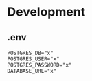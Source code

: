 # Development

## .env
```
POSTGRES_DB="x"
POSTGRES_USER="x"
POSTGRES_PASSWORD="x"
DATABASE_URL="x"
```